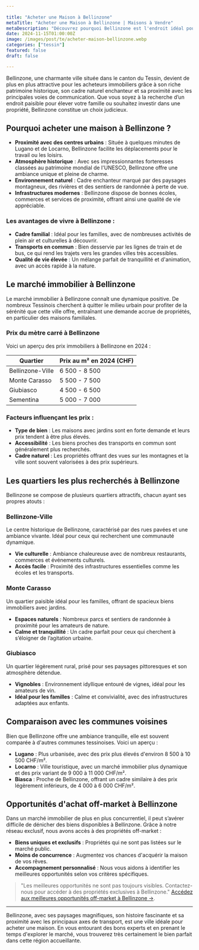 ```yaml
---
 
title: "Acheter une Maison à Bellinzone" 
metaTitle: "Acheter une Maison à Bellinzone | Maisons à Vendre" 
metaDescription: "Découvrez pourquoi Bellinzone est l'endroit idéal pour acheter une maison. Explorez le marché immobilier local, les quartiers recherchés et nos conseils pour réussir votre achat." 
date: 2024-11-15T01:00:00Z 
image: /images/post/te/acheter-maison-bellinzone.webp 
categories: ["tessin"] 
featured: false 
draft: false 

---
```

Bellinzone, une charmante ville située dans le canton du Tessin, devient de plus en plus attractive pour les acheteurs immobiliers grâce à son riche patrimoine historique, son cadre naturel enchanteur et sa proximité avec les principales voies de communication. Que vous soyez à la recherche d’un endroit paisible pour élever votre famille ou souhaitez investir dans une propriété, Bellinzone constitue un choix judicieux.

## Pourquoi acheter une maison à Bellinzone ?

- **Proximité avec des centres urbains** : Située à quelques minutes de Lugano et de Locarno, Bellinzone facilite les déplacements pour le travail ou les loisirs.
- **Atmosphère historique** : Avec ses impressionnantes forteresses classées au patrimoine mondial de l'UNESCO, Bellinzone offre une ambiance unique et pleine de charme.
- **Environnement naturel** : Cadre enchanteur marqué par des paysages montagneux, des rivières et des sentiers de randonnée à perte de vue.
- **Infrastructures modernes** : Bellinzone dispose de bonnes écoles, commerces et services de proximité, offrant ainsi une qualité de vie appréciable.

### Les avantages de vivre à Bellinzone :

- **Cadre familial** : Idéal pour les familles, avec de nombreuses activités de plein air et culturelles à découvrir.
- **Transports en commun** : Bien desservie par les lignes de train et de bus, ce qui rend les trajets vers les grandes villes très accessibles.
- **Qualité de vie élevée** : Un mélange parfait de tranquillité et d'animation, avec un accès rapide à la nature.

## Le marché immobilier à Bellinzone

Le marché immobilier à Bellinzone connaît une dynamique positive. De nombreux Tessinois cherchent à quitter le milieu urbain pour profiter de la sérénité que cette ville offre, entraînant une demande accrue de propriétés, en particulier des maisons familiales.

### Prix du mètre carré à Bellinzone

Voici un aperçu des prix immobiliers à Bellinzone en 2024 :

| Quartier               | Prix au m² en 2024 (CHF) |
|-----------------------|--------------------------|
| Bellinzone-Ville      | 6 500 - 8 500            |
| Monte Carasso         | 5 500 - 7 500            |
| Giubiasco             | 4 500 - 6 500            |
| Sementina             | 5 000 - 7 000            |

### Facteurs influençant les prix :

- **Type de bien** : Les maisons avec jardins sont en forte demande et leurs prix tendent à être plus élevés.
- **Accessibilité** : Les biens proches des transports en commun sont généralement plus recherchés.
- **Cadre naturel** : Les propriétés offrant des vues sur les montagnes et la ville sont souvent valorisées à des prix supérieurs.

## Les quartiers les plus recherchés à Bellinzone

Bellinzone se compose de plusieurs quartiers attractifs, chacun ayant ses propres atouts :

### Bellinzone-Ville

Le centre historique de Bellinzone, caractérisé par des rues pavées et une ambiance vivante. Idéal pour ceux qui recherchent une communauté dynamique.

- **Vie culturelle** : Ambiance chaleureuse avec de nombreux restaurants, commerces et événements culturels.
- **Accès facile** : Proximité des infrastructures essentielles comme les écoles et les transports.

### Monte Carasso

Un quartier paisible idéal pour les familles, offrant de spacieux biens immobiliers avec jardins.

- **Espaces naturels** : Nombreux parcs et sentiers de randonnée à proximité pour les amateurs de nature.
- **Calme et tranquillité** : Un cadre parfait pour ceux qui cherchent à s’éloigner de l’agitation urbaine.

### Giubiasco

Un quartier légèrement rural, prisé pour ses paysages pittoresques et son atmosphère détendue.

- **Vignobles** : Environnement idyllique entouré de vignes, idéal pour les amateurs de vin.
- **Idéal pour les familles** : Calme et convivialité, avec des infrastructures adaptées aux enfants.

## Comparaison avec les communes voisines

Bien que Bellinzone offre une ambiance tranquille, elle est souvent comparée à d'autres communes tessinoises. Voici un aperçu :

- **Lugano** : Plus urbanisée, avec des prix plus élevés d'environ 8 500 à 10 500 CHF/m².
- **Locarno** : Ville touristique, avec un marché immobilier plus dynamique et des prix variant de 9 000 à 11 000 CHF/m².
- **Biasca** : Proche de Bellinzone, offrant un cadre similaire à des prix légèrement inférieurs, de 4 000 à 6 000 CHF/m².

## Opportunités d'achat off-market à Bellinzone

Dans un marché immobilier de plus en plus concurrentiel, il peut s’avérer difficile de dénicher des biens disponibles à Bellinzone. Grâce à notre réseau exclusif, nous avons accès à des propriétés off-market :

- **Biens uniques et exclusifs** : Propriétés qui ne sont pas listées sur le marché public.
- **Moins de concurrence** : Augmentez vos chances d'acquérir la maison de vos rêves.
- **Accompagnement personnalisé** : Nous vous aidons à identifier les meilleures opportunités selon vos critères spécifiques.

> "Les meilleures opportunités ne sont pas toujours visibles. Contactez-nous pour accéder à des propriétés exclusives à Bellinzone."
[Accédez aux meilleures opportunités off-market à Bellinzone ->](/contact).

---

Bellinzone, avec ses paysages magnifiques, son histoire fascinante et sa proximité avec les principaux axes de transport, est une ville idéale pour acheter une maison. En vous entourant des bons experts et en prenant le temps d'explorer le marché, vous trouverez très certainement le bien parfait dans cette région accueillante.
